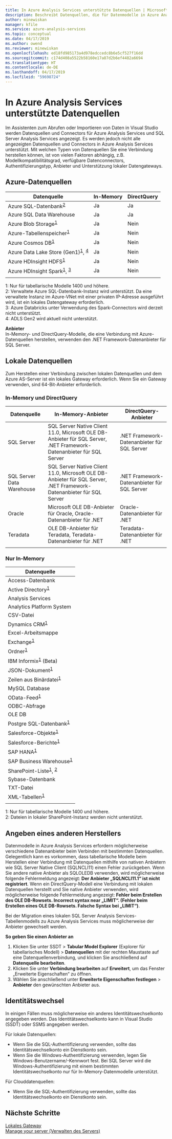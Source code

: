 ```yaml
---
title: In Azure Analysis Services unterstützte Datenquellen | Microsoft-Dokumentation
description: Beschreibt Datenquellen, die für Datenmodelle in Azure Analysis Services unterstützt werden.
author: minewiskan
manager: kfile
ms.service: azure-analysis-services
ms.topic: conceptual
ms.date: 04/17/2019
ms.author: owend
ms.reviewer: minewiskan
ms.openlocfilehash: ed18fd985173a4d978edccedc8b6e5cf527f16dd
ms.sourcegitcommit: c174d408a5522b58160e17a87d2b6ef4482a6694
ms.translationtype: HT
ms.contentlocale: de-DE
ms.lasthandoff: 04/17/2019
ms.locfileid: "59698724"
---
```

# <a name="data-sources-supported-in-azure-analysis-services"></a>In Azure Analysis Services unterstützte Datenquellen

Im Assistenten zum Abrufen oder Importieren von Daten in Visual Studio werden Datenquellen und Connectors für Azure Analysis Services und SQL Server Analysis Services angezeigt. Es werden jedoch nicht alle angezeigten Datenquellen und Connectors in Azure Analysis Services unterstützt. Mit welchen Typen von Datenquellen Sie eine Verbindung herstellen können, ist von vielen Faktoren abhängig, z.B. Modellkompatibilitätsgrad, verfügbare Datenconnectors, Authentifizierungstyp, Anbieter und Unterstützung lokaler Datengateways. 

## <a name="azure-data-sources"></a>Azure-Datenquellen

|Datenquelle  |In-Memory  |DirectQuery  |
|---------|---------|---------|
|Azure SQL-Datenbank<sup>[2](#azsqlmanaged)</sup>     |   Ja      |    Ja      |
|Azure SQL Data Warehouse     |   Ja      |   Ja       |
|Azure Blob Storage<sup>[1](#tab1400a)</sup>     |   Ja       |    Nein       |
|Azure-Tabellenspeicher<sup>[1](#tab1400a)</sup>    |   Ja       |    Nein       |
|Azure Cosmos DB<sup>[1](#tab1400a)</sup>     |  Ja        |  Nein         |
|Azure Data Lake Store (Gen1)<sup>[1](#tab1400a)</sup>, <sup>[4](#gen2)</sup>      |   Ja       |    Nein       |
|Azure HDInsight HDFS<sup>[1](#tab1400a)</sup>     |     Ja     |   Nein        |
|Azure HDInsight Spark<sup>[1](#tab1400a)</sup>, <sup>[3](#databricks)</sup>     |   Ja       |   Nein        |
||||

<a name="tab1400a">1</a>: Nur für tabellarische Modelle 1400 und höhere.   
<a name="azsqlmanaged">2</a>: Verwaltete Azure SQL-Datenbank-Instanz wird unterstützt. Da eine verwaltete Instanz im Azure-VNet mit einer privaten IP-Adresse ausgeführt wird, ist ein lokales Datengateway erforderlich.   
<a name="databricks">3</a>: Azure Databricks unter Verwendung des Spark-Connectors wird derzeit nicht unterstützt.   
<a name="gen2">4</a>: ADLS Gen2 wird aktuell nicht unterstützt.


**Anbieter**   
In-Memory- und DirectQuery-Modelle, die eine Verbindung mit Azure-Datenquellen herstellen, verwenden den .NET Framework-Datenanbieter für SQL Server.

## <a name="on-premises-data-sources"></a>Lokale Datenquellen

Zum Herstellen einer Verbindung zwischen lokalen Datenquellen und dem Azure AS-Server ist ein lokales Gateway erforderlich. Wenn Sie ein Gateway verwenden, sind 64-Bit-Anbieter erforderlich.

### <a name="in-memory-and-directquery"></a>In-Memory und DirectQuery

|Datenquelle | In-Memory-Anbieter | DirectQuery-Anbieter |
|  --- | --- | --- |
| SQL Server |SQL Server Native Client 11.0, Microsoft OLE DB-Anbieter für SQL Server, .NET Framework-Datenanbieter für SQL Server | .NET Framework-Datenanbieter für SQL Server |
| SQL Server Data Warehouse |SQL Server Native Client 11.0, Microsoft OLE DB-Anbieter für SQL Server, .NET Framework-Datenanbieter für SQL Server | .NET Framework-Datenanbieter für SQL Server |
| Oracle |Microsoft OLE DB-Anbieter für Oracle, Oracle-Datenanbieter für .NET |Oracle-Datenanbieter für .NET |
| Teradata |OLE DB-Anbieter für Teradata, Teradata-Datenanbieter für .NET |Teradata-Datenanbieter für .NET |
| | | |

### <a name="in-memory-only"></a>Nur In-Memory

|Datenquelle  |  
|---------|
|Access-Datenbank     |  
|Active Directory<sup>[1](#tab1400b)</sup>     |  
|Analysis Services     |  
|Analytics Platform System     |  
|CSV-Datei  |
|Dynamics CRM<sup>[1](#tab1400b)</sup>     |  
|Excel-Arbeitsmappe     |  
|Exchange<sup>[1](#tab1400b)</sup>     |  
|Ordner<sup>[1](#tab1400b)</sup>     |
|IBM Informix<sup>[1](#tab1400b)</sup> (Beta) |
|JSON-Dokument<sup>[1](#tab1400b)</sup>     |  
|Zeilen aus Binärdatei<sup>[1](#tab1400b)</sup>     | 
|MySQL Database     | 
|OData-Feed<sup>[1](#tab1400b)</sup>     |  
|ODBC-Abfrage     | 
|OLE DB     |   
|Postgre SQL-Datenbank<sup>[1](#tab1400b)</sup>    | 
|Salesforce-Objekte<sup>[1](#tab1400b)</sup> |  
|Salesforce-Berichte<sup>[1](#tab1400b)</sup> |
|SAP HANA<sup>[1](#tab1400b)</sup>    |  
|SAP Business Warehouse<sup>[1](#tab1400b)</sup>    |  
|SharePoint-Liste<sup>[1](#tab1400b)</sup>, <sup>[2](#filesSP)</sup>     |   
|Sybase-Datenbank     |  
|TXT-Datei  |
|XML-Tabellen<sup>[1](#tab1400b)</sup>    |  
||
 
<a name="tab1400b">1:</a> Nur für tabellarische Modelle 1400 und höhere.   
<a name="filesSP">2:</a> Dateien in lokaler SharePoint-Instanz werden nicht unterstützt.

## <a name="specifying-a-different-provider"></a>Angeben eines anderen Herstellers

Datenmodelle in Azure Analysis Services erfordern möglicherweise verschiedene Datenanbieter beim Verbinden mit bestimmten Datenquellen. Gelegentlich kann es vorkommen, dass tabellarische Modelle beim Herstellen einer Verbindung mit Datenquellen mithilfe von nativen Anbietern wie SQL Server Native Client (SQLNCLI11) einen Fehler zurückgeben. Wenn Sie andere native Anbieter als SQLOLEDB verwenden, wird möglicherweise folgende Fehlermeldung angezeigt: **Der Anbieter „SQLNCLI11.1“ ist nicht registriert**. Wenn ein DirectQuery-Modell eine Verbindung mit lokalen Datenquellen herstellt und Sie native Anbieter verwenden, wird möglicherweise folgende Fehlermeldung angezeigt: **Fehler beim Erstellen des OLE DB-Rowsets. Incorrect syntax near „LIMIT“. (Fehler beim Erstellen eines OLE DB-Rowsets. Falsche Syntax bei „LIMIT“)**.

Bei der Migration eines lokalen SQL Server Analysis Services-Tabellenmodells zu Azure Analysis Services muss möglicherweise der Anbieter gewechselt werden.

**So geben Sie einen Anbieter an**

1. Klicken Sie unter SSDT > **Tabular Model Explorer** (Explorer für tabellarisches Modell)  > **Datenquellen** mit der rechten Maustaste auf eine Datenquellenverbindung, und klicken Sie anschließend auf **Datenquelle bearbeiten**.
2. Klicken Sie unter **Verbindung bearbeiten** auf **Erweitert**, um das Fenster „Erweiterte Eigenschaften“ zu öffnen.
3. Wählen Sie anschließend unter **Erweiterte Eigenschaften festlegen** > **Anbieter** den gewünschten Anbieter aus.

## <a name="impersonation"></a>Identitätswechsel
In einigen Fällen muss möglicherweise ein anderes Identitätswechselkonto angegeben werden. Das Identitätswechselkonto kann in Visual Studio (SSDT) oder SSMS angegeben werden.

Für lokale Datenquellen:

* Wenn Sie die SQL-Authentifizierung verwenden, sollte das Identitätswechselkonto ein Dienstkonto sein.
* Wenn Sie die Windows-Authentifizierung verwenden, legen Sie Windows-Benutzername/-Kennwort fest. Bei SQL Server wird die Windows-Authentifizierung mit einem bestimmten Identitätswechselkonto nur für In-Memory-Datenmodelle unterstützt.

Für Clouddatenquellen:

* Wenn Sie die SQL-Authentifizierung verwenden, sollte das Identitätswechselkonto ein Dienstkonto sein.

## <a name="next-steps"></a>Nächste Schritte
[Lokales Gateway](analysis-services-gateway.md)   
[Manage your server (Verwalten des Servers)](analysis-services-manage.md)   

